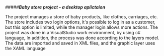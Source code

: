 
#####***Baby store project - a dsektop aplictaion***

The project manages a store of baby products, like clothes, carriages, etc.
The store includes two login options, it's possible to log in as a customer, but this option is limited, 
while the manager login allows more actions.
The project was done in a VisualStudio work environment, by using c# language, In addition, the process was done according to the layers model.
The data are imported and saved in XML files, and the graphic layer uses the XAML language

